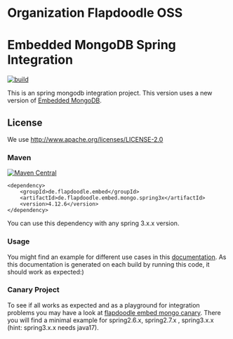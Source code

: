 # Organization Flapdoodle OSS

# Embedded MongoDB Spring Integration

[![build](https://github.com/flapdoodle-oss/de.flapdoodle.embed.mongo.spring/actions/workflows/build.yml/badge.svg?branch=spring-3.1.x)](https://github.com/flapdoodle-oss/de.flapdoodle.embed.mongo.spring/actions/workflows/build.yml)

This is an spring mongodb integration project. This version uses a
new version of [Embedded MongoDB](https://github.com/flapdoodle-oss/de.flapdoodle.embed.mongo/).

## License

We use http://www.apache.org/licenses/LICENSE-2.0

### Maven

[![Maven Central](https://img.shields.io/maven-central/v/de.flapdoodle.embed/de.flapdoodle.embed.mongo.spring31x.svg)](https://maven-badges.herokuapp.com/maven-central/de.flapdoodle.embed/de.flapdoodle.embed.mongo.spring31x)

	<dependency>
		<groupId>de.flapdoodle.embed</groupId>
		<artifactId>de.flapdoodle.embed.mongo.spring3x</artifactId>
		<version>4.12.6</version>
	</dependency>

You can use this dependency with any spring 3.x.x version.

### Usage

You might find an example for different use cases in this [documentation](HowTo.md). As this documentation is generated
on each build by running this code, it should work as expected:)

### Canary Project

To see if all works as expected and as a playground for integration problems you may have a look at
[flapdoodle embed mongo canary](https://github.com/flapdoodle-oss/de.flapdoodle.embed.mongo.canary). There you will
find a minimal example for spring2.6.x, spring2.7.x , spring3.x.x (hint: spring3.x.x needs java17). 
